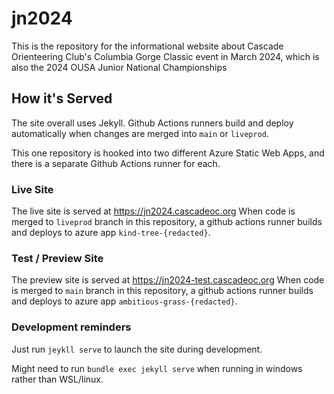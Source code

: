 # jn2024

This is the repository for the informational website about Cascade Orienteering Club's Columbia Gorge Classic event in March 2024, which is also the 2024 OUSA Junior National Championships

## How it's Served

The site overall uses Jekyll. Github Actions runners build and deploy automatically when changes are merged into `main` or `liveprod`.

This one repository is hooked into two different Azure Static Web Apps, and there is a separate Github Actions runner for each.

### Live Site

The live site is served at https://jn2024.cascadeoc.org
When code is merged to `liveprod` branch in this repository, a github actions runner builds and deploys to azure app `kind-tree-{redacted}`.

### Test / Preview Site

The preview site is served at https://jn2024-test.cascadeoc.org
When code is merged to `main` branch in this repository, a github actions runner builds and deploys to azure app `ambitious-grass-{redacted}`.

### Development reminders

Just run `jeykll serve` to launch the site during development.

Might need to run `bundle exec jekyll serve` when running in windows rather than WSL/linux.